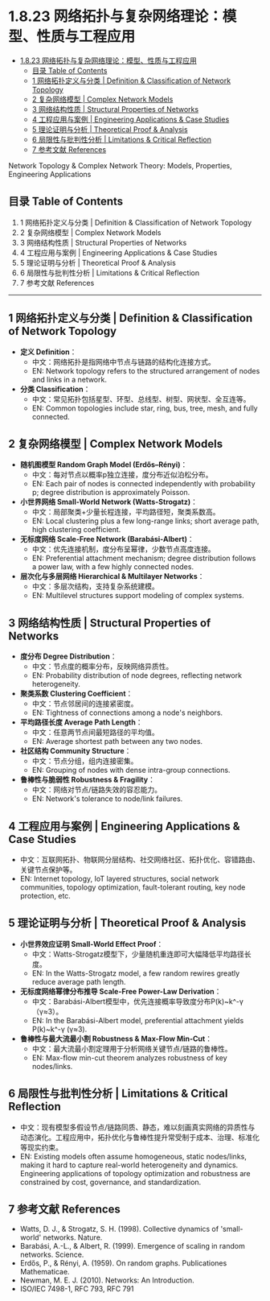 # 1.8.23 网络拓扑与复杂网络理论：模型、性质与工程应用


<!-- TOC START -->

- [1.8.23 网络拓扑与复杂网络理论：模型、性质与工程应用](#1823-网络拓扑与复杂网络理论模型性质与工程应用)
  - [目录 Table of Contents](#目录-table-of-contents)
  - [1 网络拓扑定义与分类 | Definition & Classification of Network Topology](#1-网络拓扑定义与分类-definition-classification-of-network-topology)
  - [2 复杂网络模型 | Complex Network Models](#2-复杂网络模型-complex-network-models)
  - [3 网络结构性质 | Structural Properties of Networks](#3-网络结构性质-structural-properties-of-networks)
  - [4 工程应用与案例 | Engineering Applications & Case Studies](#4-工程应用与案例-engineering-applications-case-studies)
  - [5 理论证明与分析 | Theoretical Proof & Analysis](#5-理论证明与分析-theoretical-proof-analysis)
  - [6 局限性与批判性分析 | Limitations & Critical Reflection](#6-局限性与批判性分析-limitations-critical-reflection)
  - [7 参考文献 References](#7-参考文献-references)

<!-- TOC END -->

Network Topology & Complex Network Theory: Models, Properties, Engineering Applications

## 目录 Table of Contents

1. 1 网络拓扑定义与分类 | Definition & Classification of Network Topology
2. 2 复杂网络模型 | Complex Network Models
3. 3 网络结构性质 | Structural Properties of Networks
4. 4 工程应用与案例 | Engineering Applications & Case Studies
5. 5 理论证明与分析 | Theoretical Proof & Analysis
6. 6 局限性与批判性分析 | Limitations & Critical Reflection
7. 7 参考文献 References

---

## 1 网络拓扑定义与分类 | Definition & Classification of Network Topology

- **定义 Definition**：
  - 中文：网络拓扑是指网络中节点与链路的结构化连接方式。
  - EN: Network topology refers to the structured arrangement of nodes and links in a network.
- **分类 Classification**：
  - 中文：常见拓扑包括星型、环型、总线型、树型、网状型、全互连等。
  - EN: Common topologies include star, ring, bus, tree, mesh, and fully connected.

## 2 复杂网络模型 | Complex Network Models

- **随机图模型 Random Graph Model (Erdős–Rényi)**：
  - 中文：每对节点以概率p独立连接，度分布近似泊松分布。
  - EN: Each pair of nodes is connected independently with probability p; degree distribution is approximately Poisson.
- **小世界网络 Small-World Network (Watts-Strogatz)**：
  - 中文：局部聚类+少量长程连接，平均路径短，聚类系数高。
  - EN: Local clustering plus a few long-range links; short average path, high clustering coefficient.
- **无标度网络 Scale-Free Network (Barabási-Albert)**：
  - 中文：优先连接机制，度分布呈幂律，少数节点高度连接。
  - EN: Preferential attachment mechanism; degree distribution follows a power law, with a few highly connected nodes.
- **层次化与多层网络 Hierarchical & Multilayer Networks**：
  - 中文：多层次结构，支持复杂系统建模。
  - EN: Multilevel structures support modeling of complex systems.

## 3 网络结构性质 | Structural Properties of Networks

- **度分布 Degree Distribution**：
  - 中文：节点度的概率分布，反映网络异质性。
  - EN: Probability distribution of node degrees, reflecting network heterogeneity.
- **聚类系数 Clustering Coefficient**：
  - 中文：节点邻居间的连接紧密度。
  - EN: Tightness of connections among a node's neighbors.
- **平均路径长度 Average Path Length**：
  - 中文：任意两节点间最短路径的平均值。
  - EN: Average shortest path between any two nodes.
- **社区结构 Community Structure**：
  - 中文：节点分组，组内连接密集。
  - EN: Grouping of nodes with dense intra-group connections.
- **鲁棒性与脆弱性 Robustness & Fragility**：
  - 中文：网络对节点/链路失效的容忍能力。
  - EN: Network's tolerance to node/link failures.

## 4 工程应用与案例 | Engineering Applications & Case Studies

- 中文：互联网拓扑、物联网分层结构、社交网络社区、拓扑优化、容错路由、关键节点保护等。
- EN: Internet topology, IoT layered structures, social network communities, topology optimization, fault-tolerant routing, key node protection, etc.

## 5 理论证明与分析 | Theoretical Proof & Analysis

- **小世界效应证明 Small-World Effect Proof**：
  - 中文：Watts-Strogatz模型下，少量随机重连即可大幅降低平均路径长度。
  - EN: In the Watts-Strogatz model, a few random rewires greatly reduce average path length.
- **无标度网络幂律分布推导 Scale-Free Power-Law Derivation**：
  - 中文：Barabási-Albert模型中，优先连接概率导致度分布P(k)~k^-γ（γ≈3）。
  - EN: In the Barabási-Albert model, preferential attachment yields P(k)~k^-γ (γ≈3).
- **鲁棒性与最大流最小割 Robustness & Max-Flow Min-Cut**：
  - 中文：最大流最小割定理用于分析网络关键节点/链路的鲁棒性。
  - EN: Max-flow min-cut theorem analyzes robustness of key nodes/links.

## 6 局限性与批判性分析 | Limitations & Critical Reflection

- 中文：现有模型多假设节点/链路同质、静态，难以刻画真实网络的异质性与动态演化。工程应用中，拓扑优化与鲁棒性提升常受制于成本、治理、标准化等现实约束。
- EN: Existing models often assume homogeneous, static nodes/links, making it hard to capture real-world heterogeneity and dynamics. Engineering applications of topology optimization and robustness are constrained by cost, governance, and standardization.

## 7 参考文献 References

- Watts, D. J., & Strogatz, S. H. (1998). Collective dynamics of 'small-world' networks. Nature.
- Barabási, A.-L., & Albert, R. (1999). Emergence of scaling in random networks. Science.
- Erdős, P., & Rényi, A. (1959). On random graphs. Publicationes Mathematicae.
- Newman, M. E. J. (2010). Networks: An Introduction.
- ISO/IEC 7498-1, RFC 793, RFC 791
